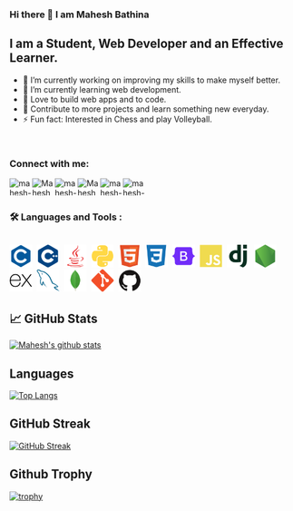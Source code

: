 ### Hi there 👋 I am Mahesh Bathina

## I am a Student, Web Developer and an Effective Learner.

- 🔭 I’m currently working on improving my skills to make myself better.
- 🌱 I’m currently learning web development.
- 💖 Love to build web apps and to code. 
- 🥅 Contribute to more projects and learn something new everyday.
- ⚡ Fun fact: Interested in Chess and play Volleyball.

<br>
<h3 align="left">Connect with me:</h3>
<p align="left">
<a href="https://leetcode.com/bathinamahesh/" target="blank"><img align="left" src="https://raw.githubusercontent.com/rahuldkjain/github-profile-readme-generator/master/src/images/icons/Social/leet-code.svg" alt="mahesh-bathina" height="30" width="40" /></a>
<a href="https://www.linkedin.com/in/mahesh-bathina/" target="blank"><img align="left" src="https://raw.githubusercontent.com/rahuldkjain/github-profile-readme-generator/master/src/images/icons/Social/linked-in-alt.svg" alt="Mahesh Bathina" height="30" width="40" /></a>  
<a href="https://www.hackerrank.com/bathinamahesh531" target="blank"><img align="left" src="https://raw.githubusercontent.com/rahuldkjain/github-profile-readme-generator/master/src/images/icons/Social/hackerrank.svg" alt="mahesh-bathina" height="30" width="40" /></a>
<a href="https://www.instagram.com/mahi_2op/" target="blank"><img align="left" src="https://raw.githubusercontent.com/rahuldkjain/github-profile-readme-generator/master/src/images/icons/Social/instagram.svg" alt="Mahesh Bathina___" height="30" width="40" /></a>
 <a href="https://twitter.com/innovationsinn1" target="blank"><img align="left" src="https://raw.githubusercontent.com/rahuldkjain/github-profile-readme-generator/master/src/images/icons/Social/twitter.svg" alt="mahesh-bathina" height="30" width="40" /></a>
 <a href="https://www.codechef.com/users/mahi_learner" target="blank"><img align="left" src="https://cdn.jsdelivr.net/npm/simple-icons@3.1.0/icons/codechef.svg" alt="mahesh-bathina" height="30" width="40" /></a>
</p>
<br>
<br>

### :hammer_and_wrench: Languages and Tools :
<br>
<div>
  <img src="https://github.com/devicons/devicon/blob/master/icons/c/c-plain.svg" title="C" alt="C" width="40" height="40"/>&nbsp;
  <img src="https://github.com/devicons/devicon/blob/master/icons/cplusplus/cplusplus-plain.svg" title="Boot" alt="Boot" width="40" height="40"/>&nbsp;
  <img src="https://github.com/devicons/devicon/blob/master/icons/java/java-plain.svg" title="Boot" alt="Boot" width="40" height="40"/>&nbsp;
  <img src="https://github.com/devicons/devicon/blob/master/icons/python/python-plain.svg" title="Boot" alt="Boot" width="40" height="40"/>&nbsp;
  <img src="https://github.com/devicons/devicon/blob/master/icons/html5/html5-original.svg" title="Boot" alt="Boot" width="40" height="40"/>&nbsp;
  <img src="https://github.com/devicons/devicon/blob/master/icons/css3/css3-plain.svg" title="Boot" alt="Boot" width="40" height="40"/>&nbsp;
   <img src="https://github.com/devicons/devicon/blob/master/icons/bootstrap/bootstrap-plain.svg" title="Boot" alt="Boot" width="40" height="40"/>&nbsp;
  <img src="https://github.com/devicons/devicon/blob/master/icons/javascript/javascript-plain.svg" title="Boot" alt="Boot" width="40" height="40"/>&nbsp;
  <img src="https://github.com/devicons/devicon/blob/master/icons/django/django-plain.svg" title="Boot" alt="Boot" width="40" height="40"/>&nbsp;
  <img src="https://github.com/devicons/devicon/blob/master/icons/nodejs/nodejs-original.svg" title="Boot" alt="Boot" width="40" height="40"/>&nbsp;
  <img src="https://github.com/devicons/devicon/blob/master/icons/express/express-original.svg" title="Boot" alt="Boot" width="40" height="40"/>&nbsp;
  <img src="https://github.com/devicons/devicon/blob/master/icons/mysql/mysql-plain.svg" title="Boot" alt="Boot" width="40" height="40"/>&nbsp;
  <img src="https://github.com/devicons/devicon/blob/master/icons/mongodb/mongodb-original.svg" title="Boot" alt="Boot" width="40" height="40"/>&nbsp;
  <img src="https://github.com/devicons/devicon/blob/master/icons/git/git-original.svg" title="Boot" alt="Boot" width="40" height="40"/>&nbsp;
  <img src="https://github.com/devicons/devicon/blob/master/icons/github/github-original.svg" title="Boot" alt="Boot" width="40" height="40"/>&nbsp;
</div>

## 📈 GitHub Stats 

[![Mahesh's github stats](https://github-readme-stats-brundabharadwaj.vercel.app/api?username=bathinamahesh&theme=radical)](https://github.com/bathinamahesh)
## Languages
[![Top Langs](https://github-readme-stats.vercel.app/api/top-langs/?username=bathinamahesh&show_icons=true&theme=tokyonight&card_width=100%)](https://github.com/bathinamahesh)
## GitHub Streak
[![GitHub Streak](https://github-readme-streak-stats.herokuapp.com?user=bathinamahesh&theme=radical&border_radius=5.5)](https://github.com/bathinamahesh)

## Github Trophy
[![trophy](https://github-profile-trophy.vercel.app/?username=bathinamahesh&theme=onedark)](https://github.com/bathinamahesh)


